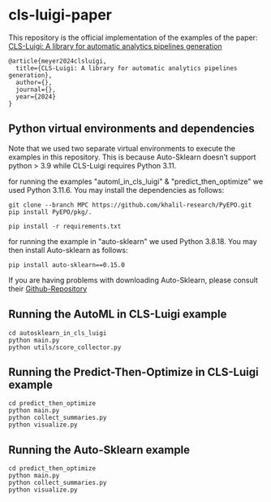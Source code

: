 # cls-luigi-paper


This repository is the official implementation of the examples of the paper:
[CLS-Luigi: A library for automatic analytics pipelines generation](https://i.pinimg.com/474x/fc/27/fb/fc27fb16e1e692e07f8bb3764dfc633b.jpg)

```
@article{meyer2024clsluigi,
  title={CLS-Luigi: A library for automatic analytics pipelines generation},
  author={},
  journal={},
  year={2024}
}
``` 

## Python virtual environments and dependencies

Note that we used two separate virtual environments to execute the examples in this repository. This is because Auto-Sklearn doesn't support python > 3.9 while CLS-Luigi requires Python 3.11.

for running the examples "automl_in_cls_luigi" & "predict_then_optimize" we used Python 3.11.6. You may install the dependencies as follows: 

```
git clone --branch MPC https://github.com/khalil-research/PyEPO.git
pip install PyEPO/pkg/.

pip install -r requirements.txt

```

for running the example in "auto-sklearn" we used Python 3.8.18. You may then install Auto-sklearn as follows:

```
pip install auto-sklearn==0.15.0
```
If you are having problems with downloading Auto-Sklearn, please consult their  [Github-Repository](https://github.com/automl/auto-sklearn)






## Running the AutoML  in CLS-Luigi example
````
cd autosklearn_in_cls_luigi 
python main.py 
python utils/score_collector.py

````

## Running the Predict-Then-Optimize in CLS-Luigi example


````
cd predict_then_optimize
python main.py
python collect_summaries.py
python visualize.py
````


## Running the Auto-Sklearn example
````
cd predict_then_optimize
python main.py
python collect_summaries.py
python visualize.py
````





